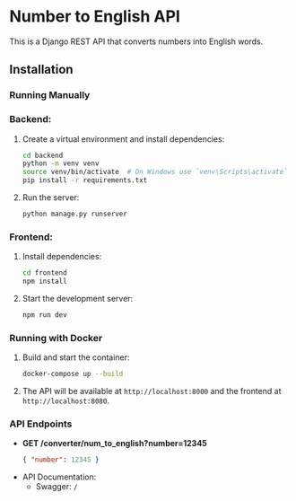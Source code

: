 # Number to English API

This is a Django REST API that converts numbers into English words.

## Installation

### Running Manually


### Backend:

1. Create a virtual environment and install dependencies:
   ```bash
   cd backend
   python -m venv venv
   source venv/bin/activate  # On Windows use `venv\Scripts\activate`
   pip install -r requirements.txt
   ```
2. Run the server:
   ```bash
   python manage.py runserver
   ```
### Frontend:

1. Install dependencies:
   ```bash
   cd frontend
   npm install
   ```
2. Start the development server:
   ```bash
   npm run dev
   ```

### Running with Docker

1. Build and start the container:
   ```bash
   docker-compose up --build
   ```
2. The API will be available at `http://localhost:8000` and the frontend at `http://localhost:8080`.

### API Endpoints

- **GET /converter/num_to_english?number=12345**
  ```json
  { "number": 12345 }
  ```
- API Documentation:
  - Swagger: `/`